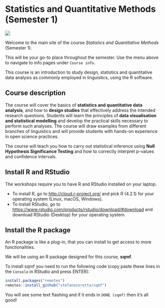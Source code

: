 
<!-- README.md is generated from README.Rmd. Please edit that file -->

# Statistics and Quantitative Methods (Semester 1)

<!-- badges: start -->

[![](https://img.shields.io/badge/devel%20version-1.1.1.9000-orange.svg)](https://github.com/stefanocoretta/sqmf)
<!-- badges: end -->

Welcome to the main site of the course *Statistics and Quantitative
Methods* (Semester 1).

This will be your go-to place throughout the semester. Use the menu
above to navigate to info pages under `Course info`.

This course is an introduction to study design, statistics and
quantitative data analysis as commonly employed in linguistics, using
the R software.

## Course description

The course will cover the basics of **statistics and quantitative data
analysis**, and how to **design studies** that effectively address the
intended research questions. Students will learn the principles of
**data visualisation and statistical modelling** and develop the
practical skills necessary to perform such analyses. The course will
draw examples from different branches of linguistics and will provide
students with hands-on experience in open science practices.

The course will teach you how to carry out statistical inference using
**Null Hypothesis Significance Testing** and how to correctly interpret
p-values and confidence intervals.

## Install R and RStudio

The workshops require you to have R and RStudio installed on your
laptop.

- To install R, go to <http://cloud.r-project.org/> and pick R (4.2.1)
  for your operating system (Linux, macOS, Windows).
- To install RStudio, go to
  <https://www.rstudio.com/products/rstudio/download/#download> and
  download RStudio (Desktop) for your operating system.

## Install the R package

An R package is like a plug-in, that you can install to get access to
more functionalities.

We will be using an R package designed for this course, **sqmf**.

To install sqmf you need to run the following code (copy paste these
lines in the `Console` in RStudio and press ENTER):

``` r
install.packages("remotes")
remotes::install_github("stefanocoretta/sqmf")
```

You will see some text flashing and if it ends in `DONE (sqmf)` then
it’s all good!
